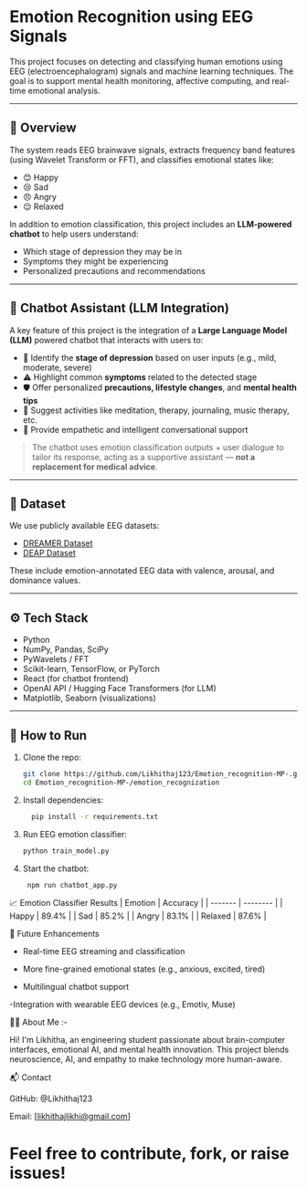 # Emotion Recognition using EEG Signals

This project focuses on detecting and classifying human emotions using EEG (electroencephalogram) signals and machine learning techniques. The goal is to support mental health monitoring, affective computing, and real-time emotional analysis.

---

## 🧠 Overview

The system reads EEG brainwave signals, extracts frequency band features (using Wavelet Transform or FFT), and classifies emotional states like:
- 😊 Happy
- 😢 Sad
- 😠 Angry
- 😌 Relaxed

In addition to emotion classification, this project includes an **LLM-powered chatbot** to help users understand:
- Which stage of depression they may be in
- Symptoms they might be experiencing
- Personalized precautions and recommendations

---

## 🤖 Chatbot Assistant (LLM Integration)

A key feature of this project is the integration of a **Large Language Model (LLM)** powered chatbot that interacts with users to:

- 📌 Identify the **stage of depression** based on user inputs (e.g., mild, moderate, severe)
- ⚠️ Highlight common **symptoms** related to the detected stage
- 🛡️ Offer personalized **precautions, lifestyle changes**, and **mental health tips**
- 🧘 Suggest activities like meditation, therapy, journaling, music therapy, etc.
- 💬 Provide empathetic and intelligent conversational support

> The chatbot uses emotion classification outputs + user dialogue to tailor its response, acting as a supportive assistant — **not a replacement for medical advice**.

---

## 📁 Dataset

We use publicly available EEG datasets:
- [DREAMER Dataset](https://www.kaggle.com/datasets/)
- [DEAP Dataset](http://www.eecs.qmul.ac.uk/mmv/datasets/deap/)

These include emotion-annotated EEG data with valence, arousal, and dominance values.

---

## ⚙️ Tech Stack

- Python
- NumPy, Pandas, SciPy
- PyWavelets / FFT
- Scikit-learn, TensorFlow, or PyTorch
- React (for chatbot frontend)
- OpenAI API / Hugging Face Transformers (for LLM)
- Matplotlib, Seaborn (visualizations)

---

## 🚀 How to Run

1. Clone the repo:
   ```bash
   git clone https://github.com/Likhithaj123/Emotion_recognition-MP-.git
   cd Emotion_recognition-MP-/emotion_recognization
2. Install dependencies:
   ```bash
     pip install -r requirements.txt

3. Run EEG emotion classifier:
      ```bash
    python train_model.py
4. Start the chatbot:
   ```bash
    npm run chatbot_app.py

📈 Emotion Classifier Results
| Emotion | Accuracy |
| ------- | -------- |
| Happy   | 89.4%    |
| Sad     | 85.2%    |
| Angry   | 83.1%    |
| Relaxed | 87.6%    |


🎯 Future Enhancements
      
- Real-time EEG streaming and classification

- More fine-grained emotional states (e.g., anxious, excited, tired)

- Multilingual chatbot support

-Integration with wearable EEG devices (e.g., Emotiv, Muse)

🙋‍♀️ About Me :-

 Hi! I'm Likhitha, an engineering student passionate about brain-computer interfaces, emotional AI, and mental health innovation. This project blends neuroscience, AI, and empathy to make technology more human-aware.

📬 Contact
    
   GitHub: @Likhithaj123

   Email: [likhithajlikhi@gmail.com]

# Feel free to contribute, fork, or raise issues!
